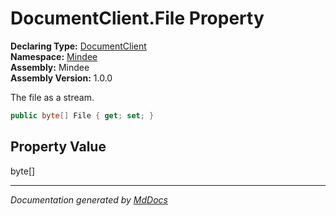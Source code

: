 ﻿<!--  
  <auto-generated>   
    The contents of this file were generated by a tool.  
    Changes to this file may be list if the file is regenerated  
  </auto-generated>   
-->

# DocumentClient.File Property

**Declaring Type:** [DocumentClient](../index.md)  
**Namespace:** [Mindee](../../index.md)  
**Assembly:** Mindee  
**Assembly Version:** 1.0.0

The file as a stream.

```csharp
public byte[] File { get; set; }
```

## Property Value

byte\[\]

___

*Documentation generated by [MdDocs](https://github.com/ap0llo/mddocs)*
